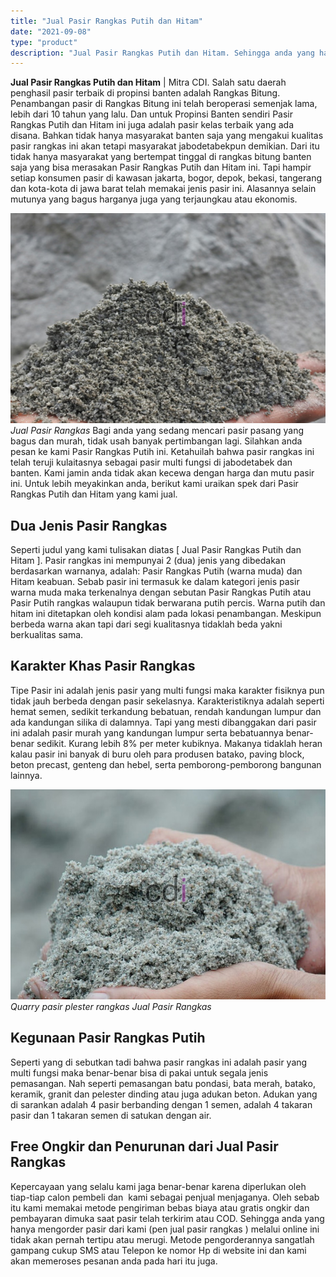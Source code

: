 ```yaml
---
title: "Jual Pasir Rangkas Putih dan Hitam"
date: "2021-09-08"
type: "product"
description: "Jual Pasir Rangkas Putih dan Hitam. Sehingga anda yang hanya mengorder pasir dari kami (pen jual pasir rangkas ) melalui online ini tidak akan pernah tertipu..."
---
```


**Jual Pasir Rangkas Putih dan Hitam** | Mitra CDI. Salah satu daerah penghasil pasir terbaik di propinsi banten adalah Rangkas Bitung. Penambangan pasir di Rangkas Bitung ini telah beroperasi semenjak lama, lebih dari 10 tahun yang lalu. Dan untuk Propinsi Banten sendiri Pasir Rangkas Putih dan Hitam ini juga adalah pasir kelas terbaik yang ada disana. Bahkan tidak hanya masyarakat banten saja yang mengakui kualitas pasir rangkas ini akan tetapi masyarakat jabodetabekpun demikian.
Dari itu tidak hanya masyarakat yang bertempat tinggal di rangkas bitung banten saja yang bisa merasakan Pasir Rangkas Putih dan Hitam ini. Tapi hampir setiap konsumen pasir di kawasan jakarta, bogor, depok, bekasi, tangerang dan kota-kota di jawa barat telah memakai jenis pasir ini. Alasannya selain mutunya yang bagus harganya juga yang terjaungkau atau ekonomis.

![Jual Pasir Rangkas Putih dan Hitam](/images/product/pasir-rangkas.jpg)
*Jual Pasir Rangkas*
Bagi anda yang sedang mencari pasir pasang yang bagus dan murah, tidak usah banyak pertimbangan lagi. Silahkan anda pesan ke kami Pasir Rangkas Putih ini. Ketahuilah bahwa pasir rangkas ini telah teruji kulaitasnya sebagai pasir multi fungsi di jabodetabek dan banten. Kami jamin anda tidak akan kecewa dengan harga dan mutu pasir ini. Untuk lebih meyakinkan anda, berikut kami uraikan spek dari Pasir Rangkas Putih dan Hitam yang kami jual.

 ## Dua Jenis Pasir Rangkas
    
Seperti judul yang kami tulisakan diatas \[ Jual Pasir Rangkas Putih dan Hitam \]. Pasir rangkas ini mempunyai 2 (dua) jenis yang dibedakan berdasarkan warnanya, adalah: Pasir Rangkas Putih (warna muda) dan Hitam keabuan. Sebab pasir ini termasuk ke dalam kategori jenis pasir warna muda maka terkenalnya dengan sebutan Pasir Rangkas Putih atau Pasir Putih rangkas walaupun tidak berwarana putih percis.
Warna putih dan hitam ini ditetapkan oleh kondisi alam pada lokasi penambangan. Meskipun berbeda warna akan tapi dari segi kualitasnya tidaklah beda yakni berkualitas sama.

 ## Karakter Khas Pasir Rangkas
    
Tipe Pasir ini adalah jenis pasir yang multi fungsi maka karakter fisiknya pun tidak jauh berbeda dengan pasir sekelasnya. Karakteristiknya adalah seperti hemat semen, sedikit terkandung bebatuan, rendah kandungan lumpur dan ada kandungan silika di dalamnya. Tapi yang mesti dibanggakan dari pasir ini adalah pasir murah yang kandungan lumpur serta bebatuannya benar-benar sedikit. Kurang lebih 8% per meter kubiknya.
Makanya tidaklah heran kalau pasir ini banyak di buru oleh para produsen batako, paving block, beton precast, genteng dan hebel, serta pemborong-pemborong bangunan lainnya.

![Jual Pasir Rangkas Putih dan Hitam](/images/product/pasir-rangkas-3.jpg)
*Quarry pasir plester rangkas Jual Pasir Rangkas*

 ## Kegunaan Pasir Rangkas Putih
    
Seperti yang di sebutkan tadi bahwa pasir rangkas ini adalah pasir yang multi fungsi maka benar-benar bisa di pakai untuk segala jenis pemasangan. Nah seperti pemasangan batu pondasi, bata merah, batako, keramik, granit dan pelester dinding atau juga adukan beton. Adukan yang di sarankan adalah 4 pasir berbanding dengan 1 semen, adalah 4 takaran pasir dan 1 takaran semen di satukan dengan air.

 ## Free Ongkir dan Penurunan dari Jual Pasir Rangkas
    
Kepercayaan yang selalu kami jaga benar-benar karena diperlukan oleh tiap-tiap calon pembeli dan  kami sebagai penjual menjaganya. Oleh sebab itu kami memakai metode pengiriman bebas biaya atau gratis ongkir dan pembayaran dimuka saat pasir telah terkirim atau COD.
Sehingga anda yang hanya mengorder pasir dari kami (pen jual pasir rangkas ) melalui online ini tidak akan pernah tertipu atau merugi. Metode pengorderannya sangatlah gampang cukup SMS atau Telepon ke nomor Hp di website ini dan kami akan memeroses pesanan anda pada hari itu juga.
